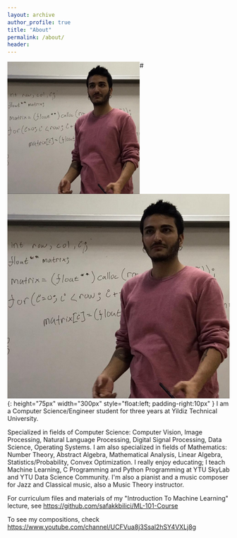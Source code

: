 ```yaml
---
layout: archive
author_profile: true
title: "About"
permalink: /about/
header:
---
```


#<img align="left" width="300" height="300" src="/images/me2.jpg">
![myimg](/images/me2.jpg){: height="75px" width="300px" style="float:left; padding-right:10px" }
I am a Computer Science/Engineer student for three years at Yildiz Technical University.

Specialized in fields of Computer Science: Computer Vision, Image Processing, Natural Language Processing, Digital Signal Processing, Data Science, Operating Systems.
I am also specialized in fields of Mathematics: Number Theory, Abstract Algebra, Mathematical Analysis, Linear Algebra, Statistics/Probability, Convex Optimization.
I really enjoy educating; I teach Machine Learning, C Programming and Python Programming at YTU SkyLab and YTU Data Science Community.
I'm also a pianist and a music composer for Jazz and Classical music, also a Music Theory instructor.

For curriculum files and materials of my "Introduction To Machine Learning" lecture, see https://github.com/safakkbilici/ML-101-Course

To see my compositions, check https://www.youtube.com/channel/UCFVua8j3Ssal2hSY4VXLj8g
